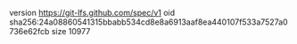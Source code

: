version https://git-lfs.github.com/spec/v1
oid sha256:24a08860541315bbabb534cd8e8a6913aaf8ea440107f533a7527a0736e62fcb
size 10977
